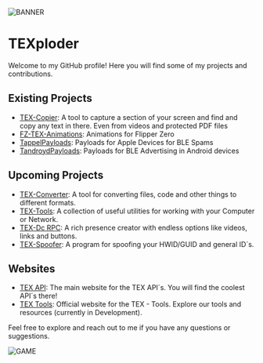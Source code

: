 ![BANNER](https://tex-api.com/background+logo.png)
# TEXploder

Welcome to my GitHub profile! Here you will find some of my projects and contributions.

## Existing Projects

- [TEX-Copier](https://github.com/TEXploder/TEX-Copier): A tool to capture a section of your screen and find and copy any text in there. Even from videos and protected PDF files
- [FZ-TEX-Animations](https://github.com/TEXploder/TEX-FZ-Anims): Animations for Flipper Zero
- [TappelPayloads](https://github.com/TEXploder/TappelPayloads): Payloads for Apple Devices for BLE Spams
- [TandroydPayloads](https://github.com/TEXploder/Tandroid-Payloads): Payloads for BLE Advertising in Android devices
## Upcoming Projects

- [TEX-Converter](https://tools.tex-api.com): A tool for converting files, code and other things to different formats.
- [TEX-Tools](https://tools.tex-api.com): A collection of useful utilities for working with your Computer or Network.
- [TEX-Dc RPC](https://tools.tex-api.com): A rich presence creator with endless options like videos, links and buttons.
- [TEX-Spoofer](https://tools.tex-api.com): A program for spoofing your HWID/GUID and general ID´s.

## Websites

- [TEX API](https://tex-api.com): The main website for the TEX API´s. You will find the coolest API´s there!
- [TEX Tools](https://tools.tex-api.com): Official website for the TEX - Tools. Explore our tools and resources (currently in Development).

Feel free to explore and reach out to me if you have any questions or suggestions.


![GAME](https://tools.tex-api.com/files/jump.gif)
